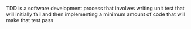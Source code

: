TDD is a software development process that involves writing unit test that will initially fail and then implementing a minimum amount of code that will make that test pass

